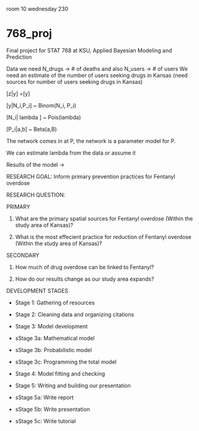 room 10 wednesday 230
# 768_proj
Final project for STAT 768 at KSU, Applied Bayesian Modeling and Prediction

Data we need N_drugs -> # of deaths and also N_users -> # of users
We need an estimate of the number of users seeking drugs in Kansas (need sources for number of users seeking drugs in Kansas)

[z|y] =[y] 

[y|N_i,P_i] ~ Binom(N_i, P_i) 

[N_i| lambda ] ~ Pois(lambda)

[P_i|a,b] ~ Beta(a,B) 

The network comes in at P, the network is a parameter model for P. 

We can estimate lambda from the data or assume it

Results of the model -> 

RESEARCH GOAL: Inform primary prevention practices for Fentanyl overdose

RESEARCH QUESTION: 

PRIMARY

1. What are the primary spatial sources for Fentanyl overdose (Within the study area of Kansas)?

2. What is the most effecient practice for reduction of Fentanyl overdose (Within the study area of Kansas)?

SECONDARY

1. How much of drug overdose can be linked to Fentanyl?

2. How do our results change as our study area expands?

DEVELOPMENT STAGES

- Stage 1: Gathering of resources

- Stage 2: Cleaning data and organizing citations

- Stage 3: Model development

- sStage 3a: Mathematical model

- sStage 3b: Probabilistic model

- sStage 3c: Programming the total model

- Stage 4: Model fitting and checking

- Stage 5: Writing and building our presentation

- sStage 5a: Write report

- sStage 5b: Write presentation

- sStage 5c: Write tutorial

